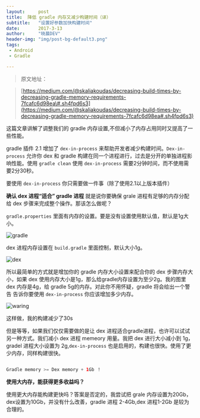 ```yaml
---
layout: 	post
title: 	降低 gradle 内存又减少构建时间（译）
subtitle: 	"设置好参数加快构建时间"
date:       2017-3-13
author:     "晓晨DEV"
header-img: "img/post-bg-default3.png"
tags:
 - Android
 - Gradle

---
```


>原文地址：

>[https://medium.com/@skaliakoudas/decreasing-build-times-by-decreasing-gradle-memory-requirements-7fcafc6d98ea\#.sh4fpd6s3](https://medium.com/@skaliakoudas/decreasing-build-times-by-decreasing-gradle-memory-requirements-7fcafc6d98ea#.sh4fpd6s3)

这篇文章讲解了调整我们的 gradle 内存设置,不但减小了内存占用同时又提高了一些性能。

gradle 插件 2.1 增加了 `dex-in-process` 来帮助开发者减少构建时间。`Dex-in-process` 允许你 dex 和 gradle 构建在同一个进程进行，过去是分开的单独进程影响性能。使用 `gradle clean` 使用 `dex-in-process` 需要2分钟时间，而不使用需要2分30秒。

要使用 `dex-in-process` 你只需要做一件事（除了使用2.1以上版本插件）

**确认 dex 进程“适合” gradle 进程**
就是说你要确保 grale 进程有足够的内存分配给 dex 步骤来完成整个操作。那该怎么做呢？

`gradle.properties` 里面有内存的设置。要是没有设置使用默认值，默认是1g大小。

![gradle](http://wx2.sinaimg.cn/mw690/6ccf7929gy1fdklpb5la9j20o407i74m.jpg)

dex 进程内存设置在 `build.gradle` 里面控制，默认大小1g。

![dex](http://wx1.sinaimg.cn/mw690/6ccf7929gy1fdklp6s8egj20a804z744.jpg)

所以最简单的方式就是增加你的 gradle 内存大小设置来配合你的 dex 步骤内存大小，如果 dex 使用内存大小是1g，那么给gradle内存设置为至少2g。我的图里 dex 内存是4g，给 gradle 5g的内存。对此你不用怀疑，gradle 将会给出一个警告 告诉你要使用 `dex-in-process` 你应该增加多少内存。

![waring](http://wx4.sinaimg.cn/mw690/6ccf7929gy1fdklpgbrbuj20ll07k3yx.jpg)

这样做，我的构建减少了30s

但是等等，如果我们仅仅需要做的是让 dex 进程适合gradle进程，也许可以试试另一种方式。我们减小 dex 进程 memeory 用量。我把 dex 进行大小减小到 1g，gradel 进程大小设置为 2g,`dex-in-process` 也是启用的，构建也很快。使用了更少内存，同样构建很快。

```gradle

Gradle memory >= Dex memory + 1Gb ！

```

**使用大内存，能获得更多收益吗？**

使用更大内存能构建更快吗？答案是否定的，我尝试把 grale 内存设置为20Gb，dex设置为10Gb，并没有什么改善，gradle 进程 2-4Gb,dex 进程1-2Gb 是较为合理的。